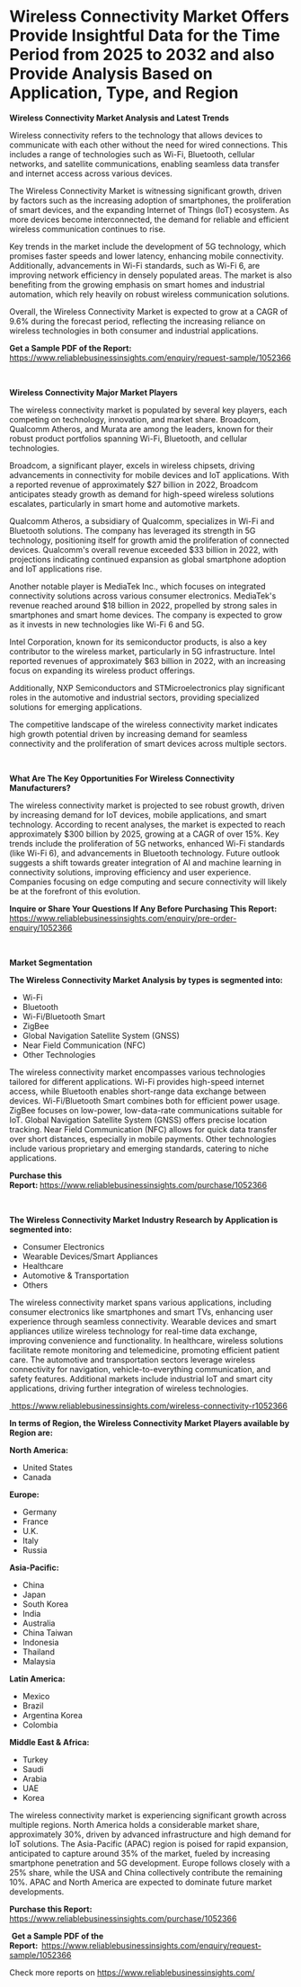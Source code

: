<p><h1>Wireless Connectivity Market Offers Provide Insightful Data for the Time Period from 2025 to 2032 and also Provide Analysis Based on Application, Type, and Region</h1></p><p><strong>Wireless Connectivity Market Analysis and Latest Trends</strong></p>
<p><p>Wireless connectivity refers to the technology that allows devices to communicate with each other without the need for wired connections. This includes a range of technologies such as Wi-Fi, Bluetooth, cellular networks, and satellite communications, enabling seamless data transfer and internet access across various devices. </p><p>The Wireless Connectivity Market is witnessing significant growth, driven by factors such as the increasing adoption of smartphones, the proliferation of smart devices, and the expanding Internet of Things (IoT) ecosystem. As more devices become interconnected, the demand for reliable and efficient wireless communication continues to rise. </p><p>Key trends in the market include the development of 5G technology, which promises faster speeds and lower latency, enhancing mobile connectivity. Additionally, advancements in Wi-Fi standards, such as Wi-Fi 6, are improving network efficiency in densely populated areas. The market is also benefiting from the growing emphasis on smart homes and industrial automation, which rely heavily on robust wireless communication solutions. </p><p>Overall, the Wireless Connectivity Market is expected to grow at a CAGR of 9.6% during the forecast period, reflecting the increasing reliance on wireless technologies in both consumer and industrial applications.</p></p>
<p><strong>Get a Sample PDF of the Report:&nbsp;</strong> <a href="https://www.reliablebusinessinsights.com/enquiry/request-sample/1052366?utm_campaign=2478&utm_medium=2&utm_source=Github&utm_content=ia&utm_term=15022025&utm_id=wireless-connectivity">https://www.reliablebusinessinsights.com/enquiry/request-sample/1052366</a></p>
<p>&nbsp;</p>
<p><strong>Wireless Connectivity Major Market Players</strong></p>
<p><p>The wireless connectivity market is populated by several key players, each competing on technology, innovation, and market share. Broadcom, Qualcomm Atheros, and Murata are among the leaders, known for their robust product portfolios spanning Wi-Fi, Bluetooth, and cellular technologies.</p><p>Broadcom, a significant player, excels in wireless chipsets, driving advancements in connectivity for mobile devices and IoT applications. With a reported revenue of approximately $27 billion in 2022, Broadcom anticipates steady growth as demand for high-speed wireless solutions escalates, particularly in smart home and automotive markets.</p><p>Qualcomm Atheros, a subsidiary of Qualcomm, specializes in Wi-Fi and Bluetooth solutions. The company has leveraged its strength in 5G technology, positioning itself for growth amid the proliferation of connected devices. Qualcomm's overall revenue exceeded $33 billion in 2022, with projections indicating continued expansion as global smartphone adoption and IoT applications rise.</p><p>Another notable player is MediaTek Inc., which focuses on integrated connectivity solutions across various consumer electronics. MediaTek's revenue reached around $18 billion in 2022, propelled by strong sales in smartphones and smart home devices. The company is expected to grow as it invests in new technologies like Wi-Fi 6 and 5G.</p><p>Intel Corporation, known for its semiconductor products, is also a key contributor to the wireless market, particularly in 5G infrastructure. Intel reported revenues of approximately $63 billion in 2022, with an increasing focus on expanding its wireless product offerings.</p><p>Additionally, NXP Semiconductors and STMicroelectronics play significant roles in the automotive and industrial sectors, providing specialized solutions for emerging applications.</p><p>The competitive landscape of the wireless connectivity market indicates high growth potential driven by increasing demand for seamless connectivity and the proliferation of smart devices across multiple sectors.</p></p>
<p>&nbsp;</p>
<p><strong>What Are The Key Opportunities For Wireless Connectivity Manufacturers?</strong></p>
<p><p>The wireless connectivity market is projected to see robust growth, driven by increasing demand for IoT devices, mobile applications, and smart technology. According to recent analyses, the market is expected to reach approximately $300 billion by 2025, growing at a CAGR of over 15%. Key trends include the proliferation of 5G networks, enhanced Wi-Fi standards (like Wi-Fi 6), and advancements in Bluetooth technology. Future outlook suggests a shift towards greater integration of AI and machine learning in connectivity solutions, improving efficiency and user experience. Companies focusing on edge computing and secure connectivity will likely be at the forefront of this evolution.</p></p>
<p><strong>Inquire or Share Your Questions If Any Before Purchasing This Report:</strong> <a href="https://www.reliablebusinessinsights.com/enquiry/pre-order-enquiry/1052366?utm_campaign=2478&utm_medium=2&utm_source=Github&utm_content=ia&utm_term=15022025&utm_id=wireless-connectivity">https://www.reliablebusinessinsights.com/enquiry/pre-order-enquiry/1052366</a></p>
<p>&nbsp;</p>
<p><strong>Market Segmentation</strong></p>
<p><strong>The Wireless Connectivity Market Analysis by types is segmented into:</strong></p>
<p><ul><li>Wi-Fi</li><li>Bluetooth</li><li>Wi-Fi/Bluetooth Smart</li><li>ZigBee</li><li>Global Navigation Satellite System (GNSS)</li><li>Near Field Communication (NFC)</li><li>Other Technologies</li></ul></p>
<p><p>The wireless connectivity market encompasses various technologies tailored for different applications. Wi-Fi provides high-speed internet access, while Bluetooth enables short-range data exchange between devices. Wi-Fi/Bluetooth Smart combines both for efficient power usage. ZigBee focuses on low-power, low-data-rate communications suitable for IoT. Global Navigation Satellite System (GNSS) offers precise location tracking. Near Field Communication (NFC) allows for quick data transfer over short distances, especially in mobile payments. Other technologies include various proprietary and emerging standards, catering to niche applications.</p></p>
<p><strong>Purchase this Report:&nbsp;</strong><a href="https://www.reliablebusinessinsights.com/purchase/1052366?utm_campaign=2478&utm_medium=2&utm_source=Github&utm_content=ia&utm_term=15022025&utm_id=wireless-connectivity">https://www.reliablebusinessinsights.com/purchase/1052366</a></p>
<p>&nbsp;</p>
<p><strong>The Wireless Connectivity Market Industry Research by Application is segmented into:</strong></p>
<p><ul><li>Consumer Electronics</li><li>Wearable Devices/Smart Appliances</li><li>Healthcare</li><li>Automotive & Transportation</li><li>Others</li></ul></p>
<p><p>The wireless connectivity market spans various applications, including consumer electronics like smartphones and smart TVs, enhancing user experience through seamless connectivity. Wearable devices and smart appliances utilize wireless technology for real-time data exchange, improving convenience and functionality. In healthcare, wireless solutions facilitate remote monitoring and telemedicine, promoting efficient patient care. The automotive and transportation sectors leverage wireless connectivity for navigation, vehicle-to-everything communication, and safety features. Additional markets include industrial IoT and smart city applications, driving further integration of wireless technologies.</p></p>
<p><a href="https://www.reliablebusinessinsights.com/wireless-connectivity-r1052366?utm_campaign=2478&utm_medium=2&utm_source=Github&utm_content=ia&utm_term=15022025&utm_id=wireless-connectivity">&nbsp;https://www.reliablebusinessinsights.com/wireless-connectivity-r1052366</a></p>
<p><strong>In terms of Region, the Wireless Connectivity Market Players available by Region are:</strong></p>
<p>
    <p> <strong> North America: </strong>
        <ul>
            <li>United States</li>
            <li>Canada</li>
        </ul>
        </p> 
    <p> <strong> Europe: </strong>
        <ul>
            <li>Germany</li>
            <li>France</li>
            <li>U.K.</li>
            <li>Italy</li>
            <li>Russia</li>
        </ul>
        </p> 
    <p> <strong> Asia-Pacific: </strong>
        <ul>
            <li>China</li>
            <li>Japan</li>
            <li>South Korea</li>
            <li>India</li>
            <li>Australia</li>
            <li>China Taiwan</li>
            <li>Indonesia</li>
            <li>Thailand</li>
            <li>Malaysia</li>
        </ul>
        </p> 
    <p> <strong> Latin America: </strong>
        <ul>
            <li>Mexico</li>
            <li>Brazil</li>
            <li>Argentina Korea</li>
            <li>Colombia</li>
        </ul>
        </p> 
    <p> <strong> Middle East & Africa: </strong>
        <ul>
            <li>Turkey</li>
            <li>Saudi</li>
            <li>Arabia</li>
            <li>UAE</li>
            <li>Korea</li>
        </ul>
    </p>
    </p>
<p><p>The wireless connectivity market is experiencing significant growth across multiple regions. North America holds a considerable market share, approximately 30%, driven by advanced infrastructure and high demand for IoT solutions. The Asia-Pacific (APAC) region is poised for rapid expansion, anticipated to capture around 35% of the market, fueled by increasing smartphone penetration and 5G development. Europe follows closely with a 25% share, while the USA and China collectively contribute the remaining 10%. APAC and North America are expected to dominate future market developments.</p></p>
<p><strong>Purchase this Report: </strong><a href="https://www.reliablebusinessinsights.com/purchase/1052366?utm_campaign=2478&utm_medium=2&utm_source=Github&utm_content=ia&utm_term=15022025&utm_id=wireless-connectivity">https://www.reliablebusinessinsights.com/purchase/1052366</a></p>
<p>&nbsp;<strong>Get a Sample PDF of the Report:&nbsp;&nbsp;</strong><a href="https://www.reliablebusinessinsights.com/enquiry/request-sample/1052366?utm_campaign=2478&utm_medium=2&utm_source=Github&utm_content=ia&utm_term=15022025&utm_id=wireless-connectivity">https://www.reliablebusinessinsights.com/enquiry/request-sample/1052366</a></p>
<p><strong></strong></p>
<p>Check more reports on <a href="https://www.reliablebusinessinsights.com/?utm_campaign=2478&utm_medium=2&utm_source=Github&utm_content=ia&utm_term=15022025&utm_id=wireless-connectivity">https://www.reliablebusinessinsights.com/</a></p>